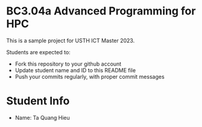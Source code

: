 BC3.04a Advanced Programming for HPC
=============================================

This is a sample project for USTH ICT Master 2023.

Students are expected to:

* Fork this repository to your github account
* Update student name and ID to this README file
* Push your commits regularly, with proper commit messages

Student Info
=======================

* Name: Ta Quang Hieu


